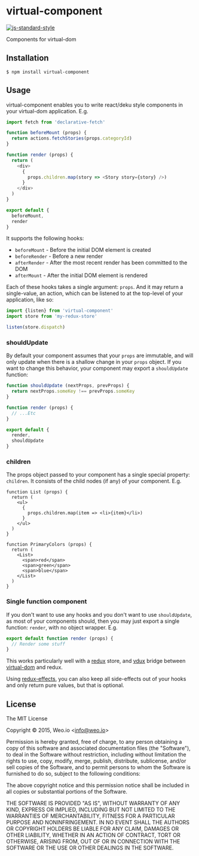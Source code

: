 
# virtual-component

[![js-standard-style](https://img.shields.io/badge/code%20style-standard-brightgreen.svg?style=flat)](https://github.com/feross/standard)

Components for virtual-dom

## Installation

    $ npm install virtual-component

## Usage

virtual-component enables you to write react/deku style components in your virtual-dom application.  E.g.

```javascript
import fetch from 'declarative-fetch'

function beforeMount (props) {
  return actions.fetchStories(props.categoryId)
}

function render (props) {
  return (
    <div>
      {
        props.children.map(story => <Story story={story} />)
      }
    </div>
  )
}

export default {
  beforeMount,
  render
}
```

It supports the following hooks:

  * `beforeMount` - Before the initial DOM element is created
  * `beforeRender` - Before a new render
  * `afterRender` - After the most recent render has been committed to the DOM
  * `afterMount` - After the initial DOM element is rendered

Each of these hooks takes a single argument: `props`.  And it may return a single-value, an action, which can be listened to at the top-level of your application, like so:

```javascript
import {listen} from 'virtual-component'
import store from 'my-redux-store'

listen(store.dispatch)
```

### shouldUpdate

By default your component assumes that your `props` are immutable, and will only update when there is a shallow change in your `props` object.  If you want to change this behavior, your component may export a `shouldUpdate` function:

```javascript
function shouldUpdate (nextProps, prevProps) {
  return nextProps.someKey !== prevProps.someKey
}

function render (props) {
  // ...Etc
}

export default {
  render,
  shouldUpdate
}
```

### children

The props object passed to your component has a single special property: `children`.  It consists of the child nodes (if any) of your component.  E.g.

```
function List (props) {
  return (
    <ul>
      {
        props.children.map(item => <li>{item}</li>)
      }
    </ul>
  )
}

function PrimaryColors (props) {
  return (
    <List>
      <span>red</span>
      <span>green</span>
      <span>blue</span>
    </List>
  )
}
```

### Single function component

If you don't want to use any hooks and you don't want to use `shouldUpdate`, as most of your components should, then you may just export a single function: `render`, with no object wrapper.  E.g.

```javascript
export default function render (props) {
  // Render some stuff
}
```


This works particularly well with a [redux](https://github.com/rackt/redux) store, and [vdux](https://github.com/ashaffer/vdux) bridge between [virtual-dom](https://github.com/Matt-Esch/virtual-dom) and redux.

Using [redux-effects](https://github.com/redux-effects/redux-effects), you can also keep all side-effects out of your hooks and only return pure values, but that is optional.





## License

The MIT License

Copyright &copy; 2015, Weo.io &lt;info@weo.io&gt;

Permission is hereby granted, free of charge, to any person obtaining a copy of this software and associated documentation files (the "Software"), to deal in the Software without restriction, including without limitation the rights to use, copy, modify, merge, publish, distribute, sublicense, and/or sell copies of the Software, and to permit persons to whom the Software is furnished to do so, subject to the following conditions:

The above copyright notice and this permission notice shall be included in all copies or substantial portions of the Software.

THE SOFTWARE IS PROVIDED "AS IS", WITHOUT WARRANTY OF ANY KIND, EXPRESS OR IMPLIED, INCLUDING BUT NOT LIMITED TO THE WARRANTIES OF MERCHANTABILITY, FITNESS FOR A PARTICULAR PURPOSE AND NONINFRINGEMENT. IN NO EVENT SHALL THE AUTHORS OR COPYRIGHT HOLDERS BE LIABLE FOR ANY CLAIM, DAMAGES OR OTHER LIABILITY, WHETHER IN AN ACTION OF CONTRACT, TORT OR OTHERWISE, ARISING FROM, OUT OF OR IN CONNECTION WITH THE SOFTWARE OR THE USE OR OTHER DEALINGS IN THE SOFTWARE.
